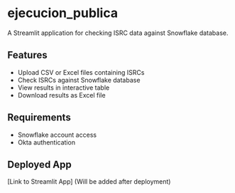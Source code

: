 # ejecucion_publica

A Streamlit application for checking ISRC data against Snowflake database.

## Features
- Upload CSV or Excel files containing ISRCs
- Check ISRCs against Snowflake database
- View results in interactive table
- Download results as Excel file

## Requirements
- Snowflake account access
- Okta authentication

## Deployed App
[Link to Streamlit App] (Will be added after deployment)
